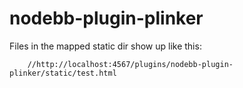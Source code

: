 # nodebb-plugin-plinker

Files in the mapped static dir show up like this:

        //http://localhost:4567/plugins/nodebb-plugin-plinker/static/test.html



